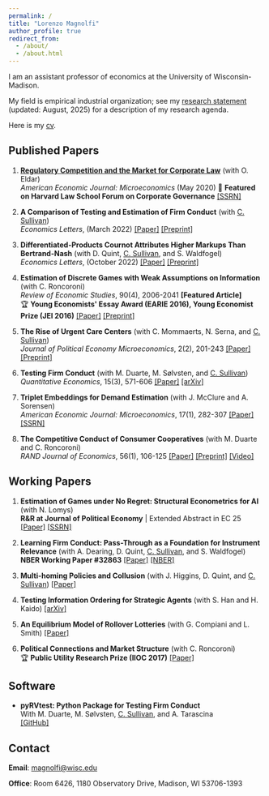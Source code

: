 ```yaml
---
permalink: /
title: "Lorenzo Magnolfi"
author_profile: true
redirect_from: 
  - /about/
  - /about.html
---
```


I am an assistant professor of economics at the University of Wisconsin-Madison. 

My field is empirical industrial organization; see my [research statement](files\Research_Statement+(5).pdf) (updated: August, 2025) for a description of my research agenda. 

Here is my [cv](files\cv_2025.pdf).

## Published Papers

1. [**Regulatory Competition and the Market for Corporate Law**](https://www.aeaweb.org/articles?id=10.1257%2Fmic.20180056) (with O. Eldar)  
   *American Economic Journal: Microeconomics* (May 2020) 
   📰 **Featured on Harvard Law School Forum on Corporate Governance** [[SSRN]](https://papers.ssrn.com/sol3/papers.cfm?abstract_id=2685969)

2. **A Comparison of Testing and Estimation of Firm Conduct** (with [C. Sullivan](https://sites.google.com/view/christopher-sullivan))  
   *Economics Letters*, (March 2022)  [[Paper]](https://www.sciencedirect.com/science/article/pii/S0165176522000246) [[Preprint]](files/papers/AComparisonOfTestingEstimationFirmConduct.pdf)

3. **Differentiated-Products Cournot Attributes Higher Markups Than Bertrand-Nash** (with D. Quint, [C. Sullivan](https://sites.google.com/view/christopher-sullivan), and S. Waldfogel)  
   *Economics Letters*, (October 2022)  [[Paper]](https://doi.org/10.1016/j.econlet.2022.110804) [[Preprint]](files/papers/BertrandCournot-76.pdf)

4. **Estimation of Discrete Games with Weak Assumptions on Information** (with C. Roncoroni)  
   *Review of Economic Studies*, 90(4), 2006-2041 **[Featured Article]**  
   🏆 **Young Economists' Essay Award (EARIE 2016), Young Economist Prize (JEI 2016)**  [[Paper]](https://academic.oup.com/restud/advance-article-abstract/doi/10.1093/restud/rdac058/6670639) [[Preprint]](files/papers/EstimationDiscrGamesWeakInfo_MagnolfiRoncoroni_Mar2022.pdf)

5. **The Rise of Urgent Care Centers** (with C. Mommaerts, N. Serna, and [C. Sullivan](https://sites.google.com/view/christopher-sullivan))  
   *Journal of Political Economy Microeconomics*, 2(2), 201-243  [[Paper]](https://www.journals.uchicago.edu/doi/10.1086/727821) [[Preprint]](files/papers/RiseUCCs.pdf)

6. **Testing Firm Conduct** (with M. Duarte, M. Sølvsten, and [C. Sullivan](https://sites.google.com/view/christopher-sullivan))  
   *Quantitative Economics*, 15(3), 571-606  [[Paper]](https://www.econometricsociety.org/publications/quantitative-economics/2024/07/01/Testing-Firm-Conduct) [[arXiv]](https://arxiv.org/abs/2301.06720)

7. **Triplet Embeddings for Demand Estimation** (with J. McClure and A. Sorensen)  
   *American Economic Journal: Microeconomics*, 17(1), 282-307   [[Paper]](https://www.aeaweb.org/articles?id=10.1257/mic.20220248) [[SSRN]](https://papers.ssrn.com/sol3/papers.cfm?abstract_id=4113399)

8. **The Competitive Conduct of Consumer Cooperatives** (with M. Duarte and C. Roncoroni)  
   *RAND Journal of Economics*, 56(1), 106-125  [[Paper]](https://onlinelibrary.wiley.com/doi/10.1111/1756-2171.12496) [[Preprint]](files/papers/Cooperatives-16.pdf) [[Video]](https://youtu.be/O4qBSvh3SUU)

## Working Papers

1. **Estimation of Games under No Regret: Structural Econometrics for AI** (with N. Lomys)  
   **R&R at Journal of Political Economy** | Extended Abstract in EC 25  [[Paper]](files/papers/Estimation_of_Games_under_No_Regret_11_29.pdf) [[SSRN]](https://ssrn.com/abstract=4269273)

2. **Learning Firm Conduct: Pass-Through as a Foundation for Instrument Relevance** (with A. Dearing, D. Quint, [C. Sullivan](https://sites.google.com/view/christopher-sullivan), and S. Waldfogel)  
   **NBER Working Paper #32863**  [[Paper]](files/papers/Falsifying_Models_and_Tax_Instruments-22.pdf) [[NBER]](https://www.nber.org/papers/w32863)

3. **Multi-homing Policies and Collusion** (with J. Higgins, D. Quint, and [C. Sullivan](https://sites.google.com/view/christopher-sullivan))  [[Paper]](files/papers/PlatformCollusion-3.pdf)

4. **Testing Information Ordering for Strategic Agents** (with S. Han and H. Kaido)  [[arXiv]](https://arxiv.org/abs/2402.19425)

5. **An Equilibrium Model of Rollover Lotteries** (with G. Compiani and L. Smith)  [[Paper]](files/papers/Rollover.pdf)

6. **Political Connections and Market Structure** (with C. Roncoroni)  
   🏆 **Public Utility Research Prize (IIOC 2017)**  [[Paper]](files/papers/PoliticalConnectionsMarketStructure.pdf)

## Software

- **pyRVtest: Python Package for Testing Firm Conduct**  
  With M. Duarte, M. Sølvsten, [C. Sullivan](https://sites.google.com/view/christopher-sullivan), and A. Tarascina  
  [[GitHub]](https://github.com/anyatarascina/pyRVtest)
  
## Contact
**Email**: [magnolfi@wisc.edu](mailto:magnolfi@wisc.edu)

**Office**: Room 6426, 1180 Observatory Drive, Madison, WI 53706-1393
